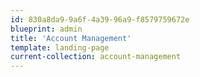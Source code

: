 ```yaml
---
id: 830a8da9-9a6f-4a39-96a9-f8579759672e
blueprint: admin
title: 'Account Management'
template: landing-page
current-collection: account-management
---
```

